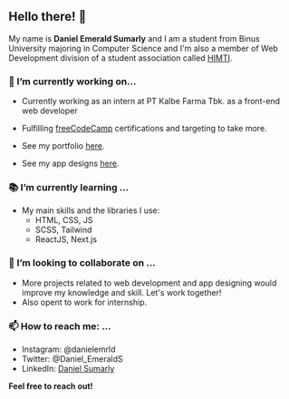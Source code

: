 ## Hello there! 👋

My name is **Daniel Emerald Sumarly** and I am a student from Binus University majoring in Computer Science and I'm also a member of Web Development division of a student association called [HIMTI](https://ofog.himti.or.id/).

### :hammer: I’m currently working on...
- Currently working as an intern at PT Kalbe Farma Tbk. as a front-end web developer

- Fulfilling [freeCodeCamp](https://www.freecodecamp.org/learn/) certifications and targeting to take more.

- See my portfolio [here](https://danielsumarly.vercel.app/).

- See my app designs [here](https://www.figma.com/@danielemerald).

### :books: I’m currently learning ...
- My main skills and the libraries I use:
  - HTML, CSS, JS
  - SCSS, Tailwind
  - ReactJS, Next.js

### 👯 I’m looking to collaborate on ...
- More projects related to web development and app designing would improve my knowledge and skill. Let's work together!
- Also opent to work for internship.

### 📫 How to reach me: ...
- Instagram: @danielemrld
- Twitter: @Daniel_EmeraldS
- LinkedIn: [Daniel Sumarly](https://linkedin.com/in/danielemerald)

**Feel free to reach out!**

<!--
**Pilvorm/Pilvorm** is a ✨ _special_ ✨ repository because its `README.md` (this file) appears on your GitHub profile.

Here are some ideas to get you started:

- 🔭 I’m currently working on ...
- 🌱 I’m currently learning ...
- 👯 I’m looking to collaborate on ...
- 🤔 I’m looking for help with ...
- 💬 Ask me about ...
- 📫 How to reach me: ...
- 😄 Pronouns: ...
- ⚡ Fun fact: ...
-->
